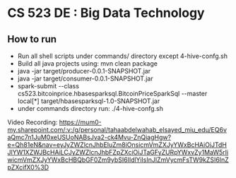 # CS 523 DE : Big Data Technology

## How to run ##
- Run all shell scripts under commands/ directory except 4-hive-confg.sh
- Build all java projects using: mvn clean package 
- java -jar target/producer-0.0.1-SNAPSHOT.jar
- java -jar target/consumer-0.0.1-SNAPSHOT.jar
- spark-submit --class cs523.bitcoinprice.hbasesparksql.BitcoinPriceSparkSql  --master local[*] target/hbasesparksql-1.0-SNAPSHOT.jar
- under commands directory run: ./4-hive-confg.sh



Video Recording:
https://mum0-my.sharepoint.com/:v:/g/personal/tahaabdelwahab_elsayed_miu_edu/EQ6vaQmc7n1JuM0xeUSUoNABsJva2-ck4Mvu-ZnQiagHgw?e=Qh81eN&nav=eyJyZWZlcnJhbEluZm8iOnsicmVmZXJyYWxBcHAiOiJTdHJlYW1XZWJBcHAiLCJyZWZlcnJhbFZpZXciOiJTaGFyZURpYWxvZy1MaW5rIiwicmVmZXJyYWxBcHBQbGF0Zm9ybSI6IldlYiIsInJlZmVycmFsTW9kZSI6InZpZXcifX0%3D
